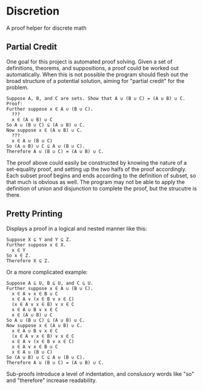 Discretion
==========

A proof helper for discrete math

## Partial Credit
One goal for this project is automated proof solving. Given a set of definitions, theorems, and suppositions, a proof could be worked out automatically. When this is not possible the program should flesh out the broad structure of a potential solution, aiming for "partial credit" for the problem.

```
Suppose A, B, and C are sets. Show that A ∪ (B ∪ C) = (A ∪ B) ∪ C.
Proof:
Further suppose x ∈ A ∪ (B ∪ C).
  ???
  x ∈ (A ∪ B) ∪ C
So A ∪ (B ∪ C) ⊆ (A ∪ B) ∪ C.
Now suppose x ∈ (A ∪ B) ∪ C.
  ???
  x ∈ A ∪ (B ∪ C)
So (A ∪ B) ∪ C ⊆ A ∪ (B ∪ C).
Therefore A ∪ (B ∪ C) = (A ∪ B) ∪ C.
```
The proof above could easily be constructed by knowing the nature of a set-equality proof, and setting up the two halfs of the proof accordingly. Each subset proof begins and ends according to the definition of subset, so that much is obvious as well. The program may not be able to apply the definition of union and disjunction to complete the proof, but the strucutre is there.

## Pretty Printing
Displays a proof in a logical and nested manner like this:

```
Suppose X ⊆ Y and Y ⊆ Z.
Further suppose x ∈ X.
  x ∈ Y
So x ∈ Z.
Therefore X ⊆ Z.
```
Or a more complicated example:
```
Suppose A ⊆ U, B ⊆ U, and C ⊆ U.
Further suppose x ∈ A ∪ (B ∪ C).
  x ∈ A ∨ x ∈ B ∪ C
  x ∈ A ∨ (x ∈ B ∨ x ∈ C)
  (x ∈ A ∨ x ∈ B) ∨ x ∈ C
  x ∈ A ∪ B ∨ x ∈ C
  x ∈ (A ∪ B) ∪ C
So A ∪ (B ∪ C) ⊆ (A ∪ B) ∪ C.
Now suppose x ∈ (A ∪ B) ∪ C.
  x ∈ A ∪ B ∨ x ∈ C
  (x ∈ A ∨ x ∈ B) ∨ x ∈ C
  x ∈ A ∨ (x ∈ B ∨ x ∈ C)
  x ∈ A ∨ x ∈ B ∪ C
  x ∈ A ∪ (B ∪ C)
So (A ∪ B) ∪ C ⊆ A ∪ (B ∪ C).
Therefore A ∪ (B ∪ C) = (A ∪ B) ∪ C.
```

Sub-proofs introduce a level of indentation, and conslusory words like "so" and "therefore" increase readability.
